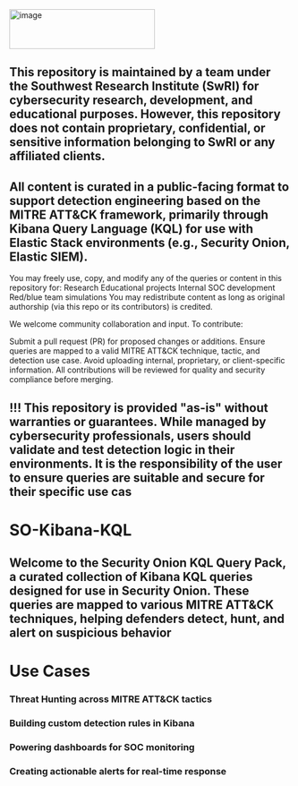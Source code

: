 <img width="260" height="71" alt="image" src="https://github.com/user-attachments/assets/eb5e5bc3-7c34-4430-9aea-64be1cdd6117" />



## This repository is maintained by a team under the Southwest Research Institute (SwRI) for cybersecurity research, development, and educational purposes. However, this repository does not contain proprietary, confidential, or sensitive information belonging to SwRI or any affiliated clients.

## All content is curated in a public-facing format to support detection engineering based on the MITRE ATT&CK framework, primarily through Kibana Query Language (KQL) for use with Elastic Stack environments (e.g., Security Onion, Elastic SIEM).

You may freely use, copy, and modify any of the queries or content in this repository for:
Research
Educational projects
Internal SOC development
Red/blue team simulations
You may redistribute content as long as original authorship (via this repo or its contributors) is credited.

We welcome community collaboration and input. To contribute:

Submit a pull request (PR) for proposed changes or additions.
Ensure queries are mapped to a valid MITRE ATT&CK technique, tactic, and detection use case.
Avoid uploading internal, proprietary, or client-specific information.
All contributions will be reviewed for quality and security compliance before merging.

## !!! This repository is provided "as-is" without warranties or guarantees. While managed by cybersecurity professionals, users should validate and test detection logic in their environments. It is the responsibility of the user to ensure queries are suitable and secure for their specific use cas

# SO-Kibana-KQL
## Welcome to the Security Onion KQL Query Pack, a curated collection of Kibana KQL queries designed for use in Security Onion. These queries are mapped to various MITRE ATT&CK techniques, helping defenders detect, hunt, and alert on suspicious behavior

# Use Cases
### Threat Hunting across MITRE ATT&CK tactics
### Building custom detection rules in Kibana
### Powering dashboards for SOC monitoring
### Creating actionable alerts for real-time response
